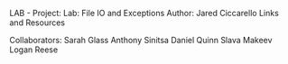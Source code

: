 LAB - 
Project: Lab: File IO and Exceptions
Author: Jared Ciccarello
Links and Resources

Collaborators:
Sarah Glass
Anthony Sinitsa
Daniel Quinn
Slava Makeev
Logan Reese